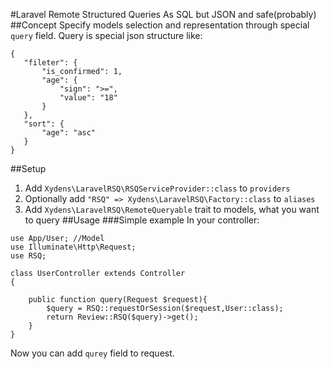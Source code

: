 #Laravel Remote Structured Queries
As SQL but JSON and safe(probably)
##Concept
Specify models selection and representation through special `query` field. Query is special json
 structure like: 
 ```
{
    "fileter": {
        "is_confirmed": 1,
        "age": {
            "sign": ">=",
            "value": "18"
        }
    },
    "sort": {
        "age": "asc"
    }
}
``` 
##Setup
1. Add `Xydens\LaravelRSQ\RSQServiceProvider::class` to `providers`
2. Optionally add `"RSQ" => Xydens\LaravelRSQ\Factory::class` to `aliases`
3. Add `Xydens\LaravelRSQ\RemoteQueryable` trait to models, what you want to query
##Usage
###Simple example
In your controller:
```
use App/User; //Model
use Illuminate\Http\Request;
use RSQ;

class UserController extends Controller
{

    public function query(Request $request){
        $query = RSQ::requestOrSession($request,User::class);
        return Review::RSQ($query)->get();
    }
}
```
Now you can add `qurey` field to request.

